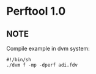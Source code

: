 # Perftool 1.0 #

## NOTE ##

Compile example in dvm system:
```
#!/bin/sh
./dvm f -mp -dperf adi.fdv
```
